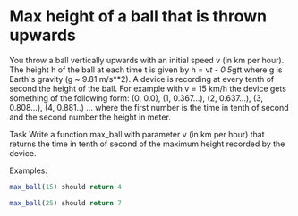 # Max height of a ball that is thrown upwards

You throw a ball vertically upwards with an initial speed v (in km per hour). The height h of the ball at each time t is given by h = v*t - 0.5*g*t*t where g is Earth's gravity (g ~ 9.81 m/s\*\*2). A device is recording at every tenth of second the height of the ball. For example with v = 15 km/h the device gets something of the following form: (0, 0.0), (1, 0.367...), (2, 0.637...), (3, 0.808...), (4, 0.881..) ... where the first number is the time in tenth of second and the second number the height in meter.

Task
Write a function max_ball with parameter v (in km per hour) that returns the time in tenth of second of the maximum height recorded by the device.

Examples:

```js
max_ball(15) should return 4

max_ball(25) should return 7
```
